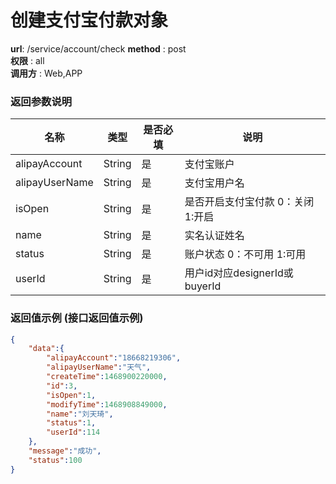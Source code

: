 创建支付宝付款对象
=======

**url**: /service/account/check
**method** : post  
**权限** : all  
**调用方** : Web,APP

### 返回参数说明
|     名称       |    类型   | 是否必填 |      说明      	 				  |
|----------------|-----------|----------|-------------------------------------|
| alipayAccount  | String    | 是       | 支付宝账户           				  |
| alipayUserName | String    | 是       | 支付宝用户名       				  |
| isOpen 		 | String    | 是       | 是否开启支付宝付款 0：关闭 1:开启   |
| name     		 | String    | 是       | 实名认证姓名       				  |
| status 		 | String    | 是       | 账户状态           0：不可用 1:可用 |
| userId     	 | String    | 是       | 用户id对应designerId或buyerId		  |


### 返回值示例 (接口返回值示例)

```json
{
	"data":{
		"alipayAccount":"18668219306",
		"alipayUserName":"天气",
		"createTime":1468900220000,
		"id":3,
		"isOpen":1,
		"modifyTime":1468908849000,
		"name":"刘天琦",
		"status":1,
		"userId":114
	},
	"message":"成功",
	"status":100
}
```
